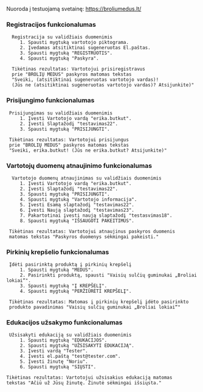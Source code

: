 ﻿Nuoroda į testuojamą svetainę: https://broliumedus.lt/

 ### **Registracijos funkcionalumas**  
      Registracija su validžiais duomenimis
         1. Spausti mygtuką vartotojo piktograma.
         2. Įvedamas atsitiktinai sugeneruotas El.paštas.
         3. Spausti mygtuką "REGISTRUOTIS".
         4. Spausti mygtuką "Paskyra".

      Tikėtinas rezultatas: Vartotojui prisiregistravus 
      prie "BROLIŲ MEDUS" paskyros matomas tekstas 
      "Sveiki, (atsitiktinai sugeneruotas vartotojo vardas)! 
      (Jūs ne (atsitiktinai sugeneruotas vartotojo vardas)? Atsijunkite)"
### **Prisijungimo funkcionalumas**
     Prisijungimas su validžiais duomenimis
         1. Įvesti Vartotojo vardą "erika.butkut".
         2. Įvesti Slaptažodį "testavimas22".
         3. Spausti mygtuką "PRISIJUNGTI".

     Tikėtinas rezultatas: Vartotojui prisijungus 
     prie "BROLIŲ MEDUS" paskyros matomas tekstas   
     "Sveiki, erika.butkut! (Jūs ne erika.butkut? Atsijunkite)"
### **Vartotojų duomenų atnaujinimo funkcionalumas**
      Vartotojo duomenų atnaujinimas su validžiais duomenimis
         1. Įvesti Vartotojo vardą "erika.butkut".
         2. Įvesti Slaptažodį "testavimas22".
         3. Spausti mygtuką "PRISIJUNGTI".
         4. Spausti mygtuką "Vartotojo informacija".
         5. Įvesti Esamą slaptažodį "testavimas22".
         6. Įvesti Naują slaptažodį "testavimas23".
         7. Pakartotinai įvesti naują slaptažodį "testasvimas18".
         8. Spausti mygtuką "IŠSAUGOTI PAKEITIMUS".

     Tikėtinas rezultatas: Vartotojui atnaujinus paskyros duomenis       
     matomas tekstas "Paskyros duomenys sėkmingai pakeisti."
### **Pirkinių krepšelio funkcionalumas**
     Įdėti pasirinktą produktą į pirkinių krepšelį
         1. Spausti mygtuką "MEDUS".
         2. Pasirinkti produktą, spausti "Vaisių sulčių guminukai „Broliai lokiai“".
         3. Spausti mygtuką "Į KREPŠELĮ".
         4. Spausti mygtuką "PERŽIŪRĖTI KREPŠELĮ".

     Tikėtinas rezultatas: Matomas į pirkinių krepšelį įdėto pasirinkto         
     produkto pavadinimas "Vaisių sulčių guminukai „Broliai lokiai“"
### **Edukacijos užsakymo funkcionalumas**
     Užsisakyti edukaciją su validžiais duomenimis
         1. Spausti mygtuką "EDUKACIJOS".
         2. Spausti mygtuką "UŽSISAKYTI EDUKACIJĄ".
         3. Įvesti vardą "Tester".
         4. Įvesti el.paštą "test@tester.com".
         5. Įvesti žinutę "Noriu".
         6. Spausti mygtuką "SIŲSTI".

    Tikėtinas rezultatas: Vartotojui užsisakius edukaciją matomas      
    tekstas "Ačiū už Jūsų žinutę. Žinutė sėkmingai išsiųsta."




